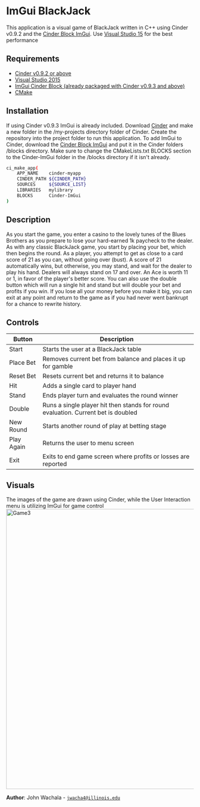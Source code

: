 # ImGui BlackJack

This application is a visual game of BlackJack written in C++ using Cinder v0.9.2 and the [Cinder Block ImGui](https://github.com/simongeilfus/Cinder-ImGui). Use [Visual Studio 15](https://visualstudio.microsoft.com/vs/older-downloads/) for the best performance

## Requirements
- [Cinder v0.9.2 or above](https://libcinder.org/download)
- [Visual Studio 2015](https://visualstudio.microsoft.com/vs/older-downloads/)
- [ImGui Cinder Block (already packaged with Cinder v0.9.3 and above)](https://github.com/simongeilfus/Cinder-ImGui)
- [CMake](https://cmake.org/download/)

## Installation

If using Cinder v0.9.3 ImGui is already included. Download [Cinder](https://libcinder.org/download) and make a new folder in the /my-projects directory folder of Cinder. Create the repository into the project folder to run this application. To add ImGui to Cinder, download the [Cinder Block ImGui](https://github.com/simongeilfus/Cinder-ImGui) and put it in the Cinder folders /blocks directory. 
Make sure to change the CMakeLists.txt BLOCKS section to the Cinder-ImGui folder in the /blocks directory if it isn't already.

```bash
ci_make_app(
    APP_NAME    cinder-myapp
    CINDER_PATH ${CINDER_PATH}
    SOURCES     ${SOURCE_LIST}
    LIBRARIES   mylibrary
    BLOCKS      Cinder-ImGui
)
```


## Description 

As you start the game, you enter a casino to the lovely tunes of the Blues Brothers as you prepare to lose your hard-earned 1k paycheck to the dealer. As with any classic BlackJack game, you start by placing your bet, which then begins the round. As a player, you attempt to get as close to a card score of 21 as you can, without going over (bust). A score of 21 automatically wins, but otherwise, you may stand, and wait for the dealer to play his hand. Dealers will always stand on 17 and over. An Ace is worth 11 or 1, in favor of the player's better score. You can also use the double button which will run a single hit and stand but will double your bet and profits if you win. If you lose all your money before you make it big, you can exit at any point and return to the game as if you had never went bankrupt for a chance to rewrite history.

## Controls
| Button | Description |
| --- | --- |
| Start | Starts the user at a BlackJack table |
| Place Bet | Removes current bet from balance and places it up for gamble |
| Reset Bet | Resets current bet and returns it to balance |
| Hit | Adds a single card to player hand |
| Stand | Ends player turn and evaluates the round winner |
| Double | Runs a single player hit then stands for round evaluation. Current bet is doubled |
| New Round | Starts another round of play at betting stage |
| Play Again | Returns the user to menu screen |
| Exit | Exits to end game screen where profits or losses are reported |

## Visuals

The images of the game are drawn using Cinder, while the User Interaction menu is utilizing ImGui for game control
<img width="752" alt="Game3" src="https://user-images.githubusercontent.com/55003777/81023493-de94da80-8e70-11ea-8914-afb1f1ac7a01.PNG">




**Author**: John Wachala - [`jwacha4@illinois.edu`](mailto:jwacha4@illinois.edu)
